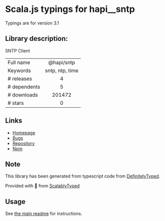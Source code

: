 
# Scala.js typings for hapi__sntp

Typings are for version 3.1

## Library description:
SNTP Client

|                    |                 |
| ------------------ | :-------------: |
| Full name          | @hapi/sntp |
| Keywords           | sntp, ntp, time |
| # releases         | 4 |
| # dependents       | 5 |
| # downloads        | 201472 |
| # stars            | 0 |

## Links
- [Homepage](https://github.com/hapijs/sntp#readme)
- [Bugs](https://github.com/hapijs/sntp/issues)
- [Repository](https://github.com/hapijs/sntp)
- [Npm](https://www.npmjs.com/package/%40hapi%2Fsntp)
    


## Note
This library has been generated from typescript code from [DefinitelyTyped](https://definitelytyped.org).

Provided with :purple_heart: from [ScalablyTyped](https://github.com/oyvindberg/ScalablyTyped)

## Usage
See [the main readme](../../readme.md) for instructions.



